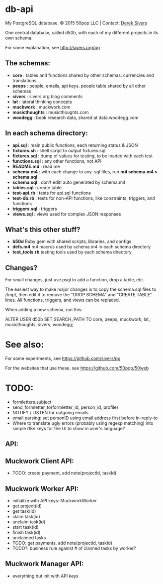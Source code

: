# db-api

My PostgreSQL database.  © 2015 50pop LLC | Contact: [Derek Sivers](http://sivers.org/)

One central database, called d50b, with each of my different projects in its own schema.

For some explanation, see <http://sivers.org/pg>

## The schemas:

* **core** : tables and functions shared by other schemas: currencies and translations
* **peeps** : people, emails, api keys. people table shared by all other schemas
* **sivers** : sivers.org blog comments
* **lat** : lateral thinking concepts
* **muckwork** : muckwork.com
* **musicthoughts** : musicthoughts.com
* **woodegg** : book research data, shared at data.woodegg.com

## In each schema directory:

* **api.sql** : main public functions, each returning status & JSON
* **fixtures.sh** : shell script to output fixtures.sql
* **fixtures.sql** : dump of values for testing, to be loaded with each test
* **functions.sql** : any other functions, not API
* **README.md** : read me
* **schema.m4** : with each change to any .sql files, run **m4 schema.m4 > schema.sql**
* **schema.sql** : don't edit! auto generated by schema.m4
* **tables.sql** : create table
* **test-api.rb** : tests for api.sql functions
* **test-db.rb** : tests for non-API functions, like constraints, triggers, and functions
* **triggers.sql** : triggers
* **views.sql** : views used for complex JSON responses

## What's this other stuff?

* **b50d** Ruby gem with shared scripts, libraries, and configs
* **defs.m4** m4 macros used by schema.m4 in each schema directory
* **test_tools.rb** testing tools used by each schema directory


## Changes?

For small changes, just use psql to add a function, drop a table, etc.

The easiest way to make major changes is to copy the schema.sql files to /tmp/, then edit it to remove the "DROP SCHEMA" and "CREATE TABLE" lines.  All functions, triggers, and views can be replaced.

When adding a new schema, run this:

ALTER USER d50b SET SEARCH_PATH TO core, peeps, muckwork, lat, musicthoughts, sivers, woodegg;

# See also:

For some experiments, see <https://github.com/sivers/pg>

For the websites that use these, see <https://github.com/50pop/50web>

# TODO:

* formletters.subject
* send_formletter_to(formletter_id, person_id, profile)
* NOTIFY / LISTEN for outgoing emails
* email parsing: set personID using email address first before in-reply-to
* Where to translate ugly errors (probably using regexp matching) into simple i18n keys for the UI to show in user's language?

## API:

## Muckwork Client API:

* TODO: create payment, add note(projectId, taskId)

## Muckwork Worker API:

* initialize with API keys: MuckworkWorker
* get project(id)
* get task(id)
* claim task(id)
* unclaim task(id)
* start task(id)
* finish task(id)
* unclaimed tasks
* TODO: get payments, add note(projectId, taskId)
* TODO?: business rule against # of claimed tasks by worker?

## Muckwork Manager API:

* everything but init with API keys

